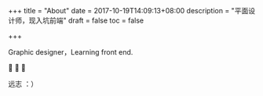 +++
title = "About"
date = 2017-10-19T14:09:13+08:00
description = "平面设计师，现入坑前端"
draft = false
toc = false

+++

<!--more-->

Graphic designer，Learning front end.

:wave: :wave: :wave:

远志 ：）
